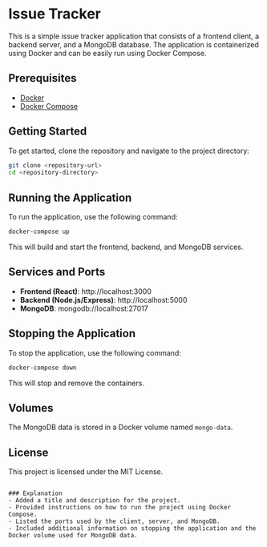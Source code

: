 # Issue Tracker

This is a simple issue tracker application that consists of a frontend client, a backend server, and a MongoDB database. The application is containerized using Docker and can be easily run using Docker Compose.

## Prerequisites

- [Docker](https://www.docker.com/get-started)
- [Docker Compose](https://docs.docker.com/compose/install/)

## Getting Started

To get started, clone the repository and navigate to the project directory:

```bash
git clone <repository-url>
cd <repository-directory>
```

## Running the Application

To run the application, use the following command:

```bash
docker-compose up
```

This will build and start the frontend, backend, and MongoDB services.

## Services and Ports

- **Frontend (React)**: http://localhost:3000
- **Backend (Node.js/Express)**: http://localhost:5000
- **MongoDB**: mongodb://localhost:27017

## Stopping the Application

To stop the application, use the following command:

```bash
docker-compose down
```

This will stop and remove the containers.

## Volumes

The MongoDB data is stored in a Docker volume named `mongo-data`.

## License

This project is licensed under the MIT License.

```

### Explanation
- Added a title and description for the project.
- Provided instructions on how to run the project using Docker Compose.
- Listed the ports used by the client, server, and MongoDB.
- Included additional information on stopping the application and the Docker volume used for MongoDB data.
```
